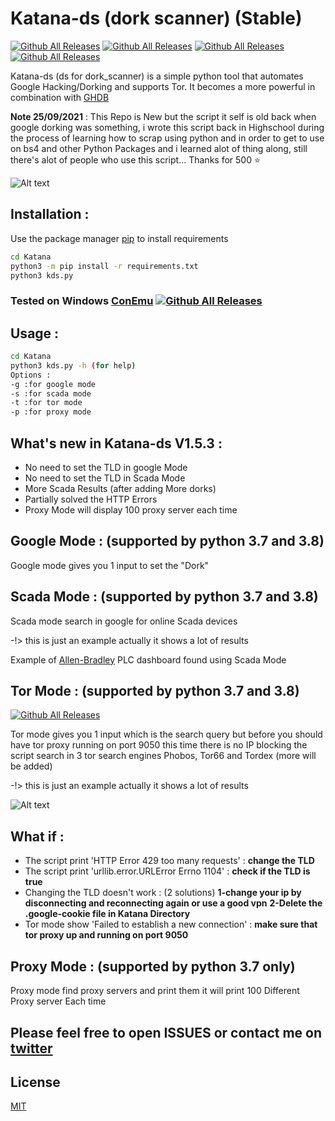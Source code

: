 # Katana-ds (dork scanner) (Stable) 
[![Github All Releases](https://img.shields.io/badge/Katana--ds-version%201.5.3-red)]()
[![Github All Releases](https://img.shields.io/badge/support-python%203.7%2F3.8%20%2B-brightgreen)]()
[![Github All Releases](https://img.shields.io/badge/platform-windows%20%7C%20linux-lightgrey)]()
[![Github All Releases](https://img.shields.io/twitter/follow/TebbaaX)]()

Katana-ds (ds for dork_scanner) is a simple python tool that automates Google Hacking/Dorking and supports Tor.
It becomes a more powerful in combination with [GHDB](https://www.exploit-db.com/google-hacking-database)

**Note 25/09/2021** : This Repo is New but the script it self is old back when google dorking was something, i wrote this script back in Highschool during the process of learning how to scrap using python and in order to get to use on bs4 and other Python Packages and i learned alot of thing along, still there's alot of people who use this script... Thanks for 500 ⭐


![Alt text](https://github.com/adnane-X-tebbaa/imgs/blob/master/img1.jpg)

## Installation :

Use the package manager [pip](https://pip.pypa.io/en/stable/) to install requirements

```bash
cd Katana
python3 -m pip install -r requirements.txt
python3 kds.py
```

### Tested on Windows [ConEmu](https://conemu.github.io/)  [![Github All Releases](https://conemu.github.io/img/logo.png)]()

## Usage :

```bash
cd Katana
python3 kds.py -h (for help)
Options :
-g :for google mode
-s :for scada mode
-t :for tor mode
-p :for proxy mode
```

## What's new in Katana-ds V1.5.3 :

- No need to set the TLD in google Mode
- No need to set the TLD in Scada Mode
- More Scada Results (after adding More dorks)
- Partially solved the HTTP Errors
- Proxy Mode will display 100 proxy server each time

## Google Mode : (supported by python 3.7 and 3.8)
Google mode gives you 1 input to set the "Dork"


## Scada Mode : (supported by python 3.7 and 3.8)

Scada mode search in google for online Scada devices

-!> this is just an example actually it shows a lot of results



Example of [Allen-Bradley](https://ab.rockwellautomation.com/lang-selection.html) PLC dashboard found using Scada Mode


## Tor Mode : (supported by python 3.7 and 3.8)

[![Github All Releases](http://icons.iconarchive.com/icons/blackvariant/button-ui-requests-8/256/Tor-icon.png)]()

Tor mode gives you 1 input which is the search query but before you should have tor proxy running on port 9050 this time there is no IP blocking the script search in 3 tor search engines Phobos, Tor66 and Tordex (more will be added)

-!> this is just an example actually it shows a lot of results



![Alt text](http://icons.iconarchive.com/icons/graphicrating/koloria/32/Warning-2-icon.png)

## What if :

- The script print 'HTTP Error 429 too many requests' :
**change the TLD**
- The script print 'urllib.error.URLError Errno 1104' :
**check if the TLD is true**
- Changing the TLD doesn't work : (2 solutions)
**1-change your ip by disconnecting and reconnecting again or use a good vpn**
**2-Delete the .google-cookie file in Katana Directory**
- Tor mode show 'Failed to establish a new connection' :
**make sure that tor proxy up and running on port 9050**

## Proxy Mode : (supported by python 3.7 only)

Proxy mode find proxy servers and print them it will print 100 Different Proxy server Each time


## Please feel free to open ISSUES or contact me on [twitter](https://twitter.com/TebbaaX) 

## License

[MIT](https://github.com/adnane-X-tebbaa/Katana/blob/master/LICENSE.txt)
